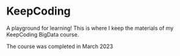 # KeepCoding

A playground for learning! 
This is where I keep the materials of my KeepCoding BigData course. 

The course was completed in March 2023
